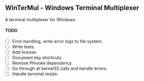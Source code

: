 ## WinTerMul - Windows Terminal Multiplexer

A terminal multiplexer for Windows.

#### TODO
- [ ] Error handling, write error logs to file system.
- [ ] Write tests.
- [ ] Add license.
- [ ] Document key shortcuts.
- [ ] Remove PInvoke dependency.
- [ ] Go through all kernel32 calls and handle errors.
- [ ] Handle terminal resize.
